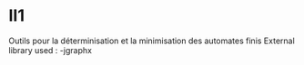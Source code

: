 # II1
Outils pour la déterminisation et la minimisation des automates finis 
External library used :
-jgraphx
